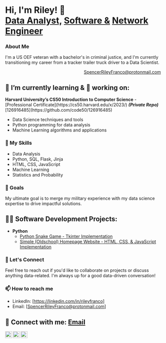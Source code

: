 
<h1>Hi, I'm Riley! 👋<br/><a href="https://github.com/AdorablyDiabolic">Data Analyst,</a> <a href="https://linkedin.com/in/rileyfranco">Software &</a> <a href="https://linkedin.com/in/rileyfranco">Network Engineer</a></h1> 

### About Me
I'm a US OEF veteran with a bachelor's in criminal justice, and I'm currently transitioning my career from a tracker trailer truck driver to a Data Scientist.

<P align="right"><a href= "SpencerRileyFranco@protonmail.com">SpencerRileyFranco@protonmail.com</a>  
<h2> 🌱 I’m currently learning & 🔭 working on:</h2>
  <b>Harvard University’s CS50 Introduction to Computer Science</b>  
  - [Professional Certificate](https://cs50.harvard.edu/x/2023/) <b><i>(Private Repo)</b></i> [126916485](https://github.com/code50/126916485)
  
  - Data Science techniques and tools
  - Python programming for data analysis
  - Machine Learning algorithms and applications

### 💼 My Skills
- Data Analysis
- Python, SQL, Flask, Jinja
- HTML, CSS, JavaScript
- Machine Learning
- Statistics and Probability

### 🚀 Goals
My ultimate goal is to merge my military experience with my data science expertise to drive impactful solutions.

<!-- <h2>👨‍💻 Data Analysis Projects:</h2>
  
  - <b>SQL Data Exploration</b>
    - [Test](https://youtu.be/qfyynHBFOsM)
  - <b>Data Profiling and Cleaning </b>
    - [Test](https://youtu.be/8rO7ztF4NtU) <b><i>(Test Comment)</b></i>
  - <b>Correlation in Python, Amazon Web Scraping Using Python</b>
    - [Test](https://youtube.com/playlist?list=PLUaB-1hjhk8H48Pj32z4GZgGWyylqv85f)
  - <b>Python, Microsoft Excel Data Models</b>
    - [Test](https://youtube.com/playlist?list=PLUaB-1hjhk8H48Pj32z4GZgGWyylqv85f) 
  - <b> Microsoft Power BI, Tableau, and Other Data Visualization Platforms</b>
     - [Test](https://youtube.com/playlist?list=PLUaB-1hjhk8H48Pj32z4GZgGWyylqv85f)
  - <b>Data Models / Data Quality Management /Data governance</b>
    - [Test](https://youtube.com/playlist?list=PLUaB-1hjhk8H48Pj32z4GZgGWyylqv85f) 
  <!-- -->


<h2>👨‍💻 Software Development Projects:</h2>

<!-- <b>Data Structures and Algorithms Practice (AlgoExpert)</b>
  - [Test](https://github.com/joshmadakor1/Algorithms-Practice)
- <b>C Programing Language</b>
  - [Test](https://github.com/joshmadakor1/EncrypterPOC) -->
- <b>Python</b>
  - [Python Snake Game - Tkinter Implementation](https://github.com/AdorablyDiabolic/Python-Snake-Game)
  - [Simple (Oldschool) Homepage Website - HTML, CSS, & JavaScript Implementation](https://github.com/AdorablyDiabolic/Simple-Homepage)

### 🤝 Let's Connect
Feel free to reach out if you'd like to collaborate on projects or discuss anything data-related. I'm always up for a good data-driven conversation!

### 📫 How to reach me
- LinkedIn: [https://linkedin.com/in/rileyfranco]
- Email: [SpencerRileyFranco@protonmail.com]


<h2> 🤳 Connect with me: <a href= "SpencerRileyFranco@protonmail.com">Email</a></h2>

[<img align="left" alt="JoshMadakor | GitHub" width="22px" src="https://cdn.jsdelivr.net/npm/simple-icons@3.13.0/icons/github.svg" />][GitHub]
[<img align="left" alt="JoshMadakor | LinkedIn" width="22px" src="https://cdn.jsdelivr.net/npm/simple-icons@v3/icons/linkedin.svg" />][linkedin]
[<img align="left" alt="JoshMadakor | Instagram" width="22px" src="https://cdn.jsdelivr.net/npm/simple-icons@v3/icons/instagram.svg" />][instagram]


[GitHub]: https://github.com/AdorablyDiabolic
[instagram]: https://www.threads.net/@s_riley_franco/
[linkedin]: https://linkedin.com/in/rileyfranco
<!--
**AdorablyDiabolic/AdorablyDiabolic** is a ✨ _special_ ✨ repository because its `README.md` (this file) appears on your GitHub profile.

Here are some ideas to get you started:

- 🔭 I’m currently working on ...
- 🌱 I’m currently learning ...
- 👯 I’m looking to collaborate on ...
- 🤔 I’m looking for help with ...
- 💬 Ask me about ...
- 📫 How to reach me: ...
- 😄 Pronouns: ...
- ⚡ Fun fact: ...
-->
